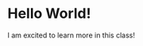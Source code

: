<html>
  <head>
    <title> First Lab </title>
  </head>
  <body>
    <h1> Hello World! </h1>
    <p> I am excited to learn more in this class! </p>
  </body>
 </html>
